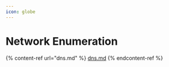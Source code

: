 ```yaml
---
icon: globe
---
```


# Network Enumeration

{% content-ref url="dns.md" %}
[dns.md](dns.md)
{% endcontent-ref %}
